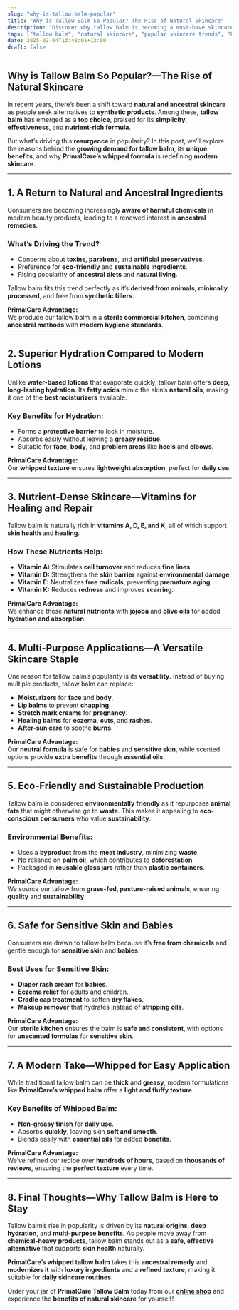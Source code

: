 ```yaml
---
slug: "why-is-tallow-balm-popular"
title: "Why is Tallow Balm So Popular?—The Rise of Natural Skincare"
description: "Discover why tallow balm is becoming a must-have skincare product. Learn how PrimalCare’s whipped tallow balm combines ancient practices with modern skincare needs."
tags: ["tallow balm", "natural skincare", "popular skincare trends", "PrimalCare"]
date: 2025-02-04T13:48:01+13:00
draft: false
---
```


## Why is Tallow Balm So Popular?—The Rise of Natural Skincare  
In recent years, there’s been a shift toward **natural and ancestral skincare** as people seek alternatives to **synthetic products**. Among these, **tallow balm** has emerged as a **top choice**, praised for its **simplicity**, **effectiveness**, and **nutrient-rich formula**.  

But what’s driving this **resurgence** in popularity? In this post, we’ll explore the reasons behind the **growing demand for tallow balm**, its **unique benefits**, and why **PrimalCare’s whipped formula** is redefining **modern skincare**.  

---

## **1. A Return to Natural and Ancestral Ingredients**  
Consumers are becoming increasingly **aware of harmful chemicals** in modern beauty products, leading to a renewed interest in **ancestral remedies**.  

### **What’s Driving the Trend?**  
- Concerns about **toxins**, **parabens**, and **artificial preservatives**.  
- Preference for **eco-friendly** and **sustainable ingredients**.  
- Rising popularity of **ancestral diets** and **natural living**.  

Tallow balm fits this trend perfectly as it’s **derived from animals**, **minimally processed**, and free from **synthetic fillers**.  

**PrimalCare Advantage:**  
We produce our tallow balm in a **sterile commercial kitchen**, combining **ancestral methods** with **modern hygiene standards**.  

---

## **2. Superior Hydration Compared to Modern Lotions**  
Unlike **water-based lotions** that evaporate quickly, tallow balm offers **deep, long-lasting hydration**. Its **fatty acids** mimic the skin’s **natural oils**, making it one of the **best moisturizers** available.  

### **Key Benefits for Hydration:**  
- Forms a **protective barrier** to lock in moisture.  
- Absorbs easily without leaving a **greasy residue**.  
- Suitable for **face**, **body**, and **problem areas** like **heels** and **elbows**.  

**PrimalCare Advantage:**  
Our **whipped texture** ensures **lightweight absorption**, perfect for **daily use**.  

---

## **3. Nutrient-Dense Skincare—Vitamins for Healing and Repair**  
Tallow balm is naturally rich in **vitamins A, D, E, and K**, all of which support **skin health** and **healing**.  

### **How These Nutrients Help:**  
- **Vitamin A:** Stimulates **cell turnover** and reduces **fine lines**.  
- **Vitamin D:** Strengthens the **skin barrier** against **environmental damage**.  
- **Vitamin E:** Neutralizes **free radicals**, preventing **premature aging**.  
- **Vitamin K:** Reduces **redness** and improves **scarring**.  

**PrimalCare Advantage:**  
We enhance these **natural nutrients** with **jojoba** and **olive oils** for added **hydration and absorption**.  

---

## **4. Multi-Purpose Applications—A Versatile Skincare Staple**  
One reason for tallow balm’s popularity is its **versatility**. Instead of buying multiple products, tallow balm can replace:  
- **Moisturizers** for **face** and **body**.  
- **Lip balms** to prevent **chapping**.  
- **Stretch mark creams** for **pregnancy**.  
- **Healing balms** for **eczema**, **cuts**, and **rashes**.  
- **After-sun care** to soothe **burns**.  

**PrimalCare Advantage:**  
Our **neutral formula** is safe for **babies** and **sensitive skin**, while scented options provide **extra benefits** through **essential oils**.  

---

## **5. Eco-Friendly and Sustainable Production**  
Tallow balm is considered **environmentally friendly** as it repurposes **animal fats** that might otherwise go to **waste**. This makes it appealing to **eco-conscious consumers** who value **sustainability**.  

### **Environmental Benefits:**  
- Uses a **byproduct** from the **meat industry**, minimizing **waste**.  
- No reliance on **palm oil**, which contributes to **deforestation**.  
- Packaged in **reusable glass jars** rather than **plastic containers**.  

**PrimalCare Advantage:**  
We source our tallow from **grass-fed, pasture-raised animals**, ensuring **quality** and **sustainability**.  

---

## **6. Safe for Sensitive Skin and Babies**  
Consumers are drawn to tallow balm because it’s **free from chemicals** and gentle enough for **sensitive skin** and **babies**.  

### **Best Uses for Sensitive Skin:**  
- **Diaper rash cream** for **babies**.  
- **Eczema relief** for adults and children.  
- **Cradle cap treatment** to soften **dry flakes**.  
- **Makeup remover** that hydrates instead of **stripping oils**.  

**PrimalCare Advantage:**  
Our **sterile kitchen** ensures the balm is **safe and consistent**, with options for **unscented formulas** for **sensitive skin**.  

---

## **7. A Modern Take—Whipped for Easy Application**  
While traditional tallow balm can be **thick** and **greasy**, modern formulations like **PrimalCare’s whipped balm** offer a **light and fluffy texture**.  

### **Key Benefits of Whipped Balm:**  
- **Non-greasy finish** for **daily use**.  
- Absorbs **quickly**, leaving skin **soft and smooth**.  
- Blends easily with **essential oils** for added **benefits**.  

**PrimalCare Advantage:**  
We’ve refined our recipe over **hundreds of hours**, based on **thousands of reviews**, ensuring the **perfect texture** every time.  

---

## **8. Final Thoughts—Why Tallow Balm is Here to Stay**  
Tallow balm’s rise in popularity is driven by its **natural origins**, **deep hydration**, and **multi-purpose benefits**. As people move away from **chemical-heavy products**, tallow balm stands out as a **safe, effective alternative** that supports **skin health** naturally.  

**PrimalCare’s whipped tallow balm** takes this **ancestral remedy** and **modernizes it** with **luxury ingredients** and a **refined texture**, making it suitable for **daily skincare routines**.  

Order your jar of **PrimalCare Tallow Balm** today from our **[online shop](/shop)** and experience the **benefits of natural skincare** for yourself!  

